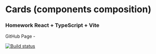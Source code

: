 # Cards (components composition)
### Homework React + TypeScript + Vite

GitHub Page - 

[![Build status](https://ci.appveyor.com/api/projects/status/5m649cniay4sjd5s?svg=true)](https://ci.appveyor.com/project/dmiweb/cards-react)
